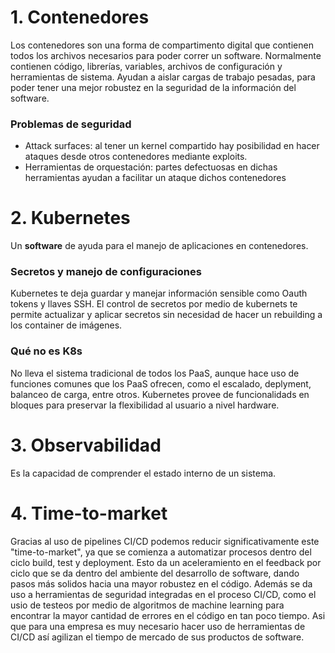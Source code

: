 # 1. Contenedores
Los contenedores son una forma de compartimento digital que contienen todos los archivos necesarios para poder correr un software. Normalmente contienen código, librerías, variables, archivos de configuración y herramientas de sistema. 
Ayudan a aislar cargas de trabajo pesadas, para poder tener una mejor robustez en la seguridad de la información del software.
### Problemas de seguridad
- Attack surfaces: al tener un kernel compartido hay posibilidad en hacer ataques desde otros contenedores mediante exploits.
- Herramientas de orquestación: partes defectuosas en dichas herramientas ayudan a facilitar un ataque dichos contenedores
# 2. Kubernetes
Un **software** de ayuda para el manejo de aplicaciones en contenedores.
### Secretos y manejo de configuraciones
Kubernetes te deja guardar y manejar información sensible como Oauth tokens y llaves SSH. El control de secretos por medio de kubernets te permite actualizar y aplicar secretos sin necesidad de hacer un rebuilding a los container de imágenes.
### Qué no es K8s
No lleva el sistema tradicional de todos los PaaS, aunque hace uso de funciones comunes que los PaaS ofrecen, como el escalado, deplyment, balanceo de carga, entre otros. Kubernetes provee de funcionalidads en bloques para preservar la flexibilidad al usuario a nivel hardware.
# 3. Observabilidad
Es la capacidad de comprender el estado interno de un sistema.

# 4. Time-to-market
Gracias al uso de pipelines CI/CD podemos reducir significativamente este "time-to-market", ya que se comienza a automatizar procesos dentro del ciclo build, test y deployment. Esto da un aceleramiento en el feedback por ciclo que se da dentro del ambiente del desarrollo de software, dando pasos más solidos hacia una mayor robustez en el código.
Además se da uso a herramientas de seguridad integradas en el proceso CI/CD, como el usio de testeos por medio de algoritmos de machine learning para encontrar la mayor cantidad de errores en el código en tan poco tiempo. Asi que para una empresa es muy necesario hacer uso de herramientas de CI/CD así agilizan el tiempo de mercado de sus productos de software.
